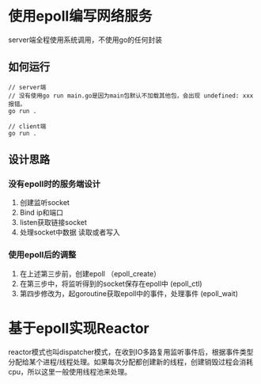 # 使用epoll编写网络服务
server端全程使用系统调用，不使用go的任何封装

## 如何运行
```
// server端
// 没有使用go run main.go是因为main包默认不加载其他包，会出现 undefined: xxx报错。
go run .

// client端
go run .
```

## 设计思路
### 没有epoll时的服务端设计
1. 创建监听socket
2. Bind ip和端口
3. listen获取链接socket
4. 处理socket中数据 读取或者写入

### 使用epoll后的调整
1. 在上述第三步前，创建epoll （epoll_create）
2. 在第三步中，将监听得到的socket保存在epoll中 (epoll_ctl)
3. 第四步修改为，起goroutine获取epoll中的事件，处理事件 (epoll_wait)

# 基于epoll实现Reactor
reactor模式也叫dispatcher模式，在收到IO多路复用监听事件后，根据事件类型分配给某个进程/线程处理。如果每次分配都创建新的线程，创建销毁过程会消耗cpu，所以这里一般使用线程池来处理。


